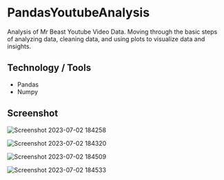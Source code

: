 # PandasYoutubeAnalysis

Analysis of Mr Beast Youtube Video Data. Moving through the basic steps of analyzing data, cleaning data, and using plots to visualize data and insights.

## Technology / Tools
- Pandas
- Numpy

## Screenshot

![Screenshot 2023-07-02 184258](https://github.com/GerardRosario/PandasYoutubeAnalysis/assets/55461102/74b6d5c9-de71-43c2-9b0a-b79615cd0c9c)

![Screenshot 2023-07-02 184320](https://github.com/GerardRosario/PandasYoutubeAnalysis/assets/55461102/0cc17157-111e-46e3-a324-fd272182fb42)

![Screenshot 2023-07-02 184509](https://github.com/GerardRosario/PandasYoutubeAnalysis/assets/55461102/8ad43f2d-f726-47a9-b7a8-346cfc0e42f9)

![Screenshot 2023-07-02 184533](https://github.com/GerardRosario/PandasYoutubeAnalysis/assets/55461102/2a6726e7-80e0-4a2b-8785-03a4cf946547)
